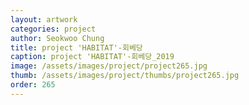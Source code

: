 ```yaml
---
layout: artwork 
categories: project 
author: Seokwoo Chung 
title: project 'HABITAT'-회베당 
caption: project 'HABITAT'-회베당_2019 
image: /assets/images/project/project265.jpg 
thumb: /assets/images/project/thumbs/project265.jpg 
order: 265 
---
```

